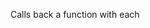 Calls back a function with each <script> tag found in a HTML file. To leave the code exactly the same, simply callback with the same argument that was passed in.

Originally for Code Coverage with Istanbul.

Can also support other tools that would want to have access to or modify the <script> tag, including documentation generators, code analysis, style analysis, obfuscation, etc.

Options:
debug -- log messages
saveLineNo -- prepend whitespace before <script> to make sure the line number matches up with the html